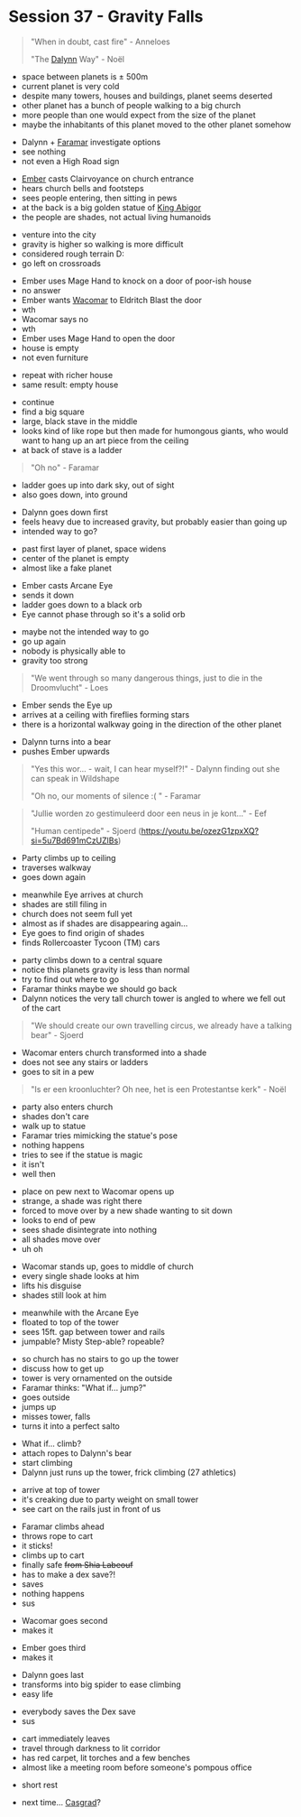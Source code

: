# Session 37 - Gravity Falls

> "When in doubt, cast fire" - Anneloes
>
> "The [Dalynn](https://bookstack.hemels.me/books/Darninia/page/dalynn-lathrana) Way" - Noël

- space between planets is ± 500m
- current planet is very cold
- despite many towers, houses and buildings, planet seems deserted
- other planet has a bunch of people walking to a big church
- more people than one would expect from the size of the planet
- maybe the inhabitants of this planet moved to the other planet somehow

+ Dalynn + [Faramar](https://bookstack.hemels.me/books/Darninia/page/faramar-illitris) investigate options
+ see nothing
+ not even a High Road sign

- [Ember](https://bookstack.hemels.me/books/Darninia/page/ember-cinderquarry) casts Clairvoyance on church entrance
- hears church bells and footsteps
- sees people entering, then sitting in pews
- at the back is a big golden statue of [King Abigor](https://bookstack.hemels.me/books/Darninia/page/king-abigor)
- the people are shades, not actual living humanoids

+ venture into the city
+ gravity is higher so walking is more difficult
+ considered rough terrain D:
+ go left on crossroads

- Ember uses Mage Hand to knock on a door of poor-ish house
- no answer
- Ember wants [Wacomar](https://bookstack.hemels.me/books/Darninia/page/wacomar-illitris) to Eldritch Blast the door
- wth
- Wacomar says no
- wth
- Ember uses Mage Hand to open the door
- house is empty
- not even furniture

+ repeat with richer house
+ same result: empty house

- continue
- find a big square
- large, black stave in the middle
- looks kind of like rope but then made for humongous giants, who would want to hang up an art piece from the ceiling
- at back of stave is a ladder

> "Oh no" - Faramar

- ladder goes up into dark sky, out of sight
- also goes down, into ground

+ Dalynn goes down first
+ feels heavy due to increased gravity, but probably easier than going up
+ intended way to go?

- past first layer of planet, space widens
- center of the planet is empty
- almost like a fake planet

+ Ember casts Arcane Eye
+ sends it down
+ ladder goes down to a black orb
+ Eye cannot phase through so it's a solid orb

- maybe not the intended way to go
- go up again
- nobody is physically able to
- gravity too strong

> "We went through so many dangerous things, just to die in the Droomvlucht" - Loes

- Ember sends the Eye up
- arrives at a ceiling with fireflies forming stars
- there is a horizontal walkway going in the direction of the other planet

+ Dalynn turns into a bear
+ pushes Ember upwards

> "Yes this wor... - wait, I can hear myself?!" - Dalynn finding out she can speak in Wildshape
>
> "Oh no, our moments of silence :( " - Faramar

> "Jullie worden zo gestimuleerd door een neus in je kont..." - Eef
>
> "Human centipede" - Sjoerd (https://youtu.be/ozezG1zpxXQ?si=5u7Bd691mCzUZlBs)

- Party climbs up to ceiling
- traverses walkway
- goes down again

+ meanwhile Eye arrives at church
+ shades are still filing in
+ church does not seem full yet
+ almost as if shades are disappearing again...
+ Eye goes to find origin of shades
+ finds Rollercoaster Tycoon (TM) cars

- party climbs down to a central square
- notice this planets gravity is less than normal
- try to find out where to go
- Faramar thinks maybe we should go back
- Dalynn notices the very tall church tower is angled to where we fell out of the cart

> "We should create our own travelling circus, we already have a talking bear" - Sjoerd

- Wacomar enters church transformed into a shade
- does not see any stairs or ladders
- goes to sit in a pew

> "Is er een kroonluchter? Oh nee, het is een Protestantse kerk" - Noël

- party also enters church
- shades don't care
- walk up to statue
- Faramar tries mimicking the statue's pose
- nothing happens
- tries to see if the statue is magic
- it isn't
- well then

+ place on pew next to Wacomar opens up
+ strange, a shade was right there
+ forced to move over by a new shade wanting to sit down
+ looks to end of pew
+ sees shade disintegrate into nothing
+ all shades move over
+ uh oh

- Wacomar stands up, goes to middle of church
- every single shade looks at him
- lifts his disguise
- shades still look at him

+ meanwhile with the Arcane Eye
+ floated to top of the tower
+ sees 15ft. gap between tower and rails
+ jumpable? Misty Step-able? ropeable?

- so church has no stairs to go up the tower
- discuss how to get up
- tower is very ornamented on the outside
- Faramar thinks: "What if... jump?"
- goes outside
- jumps up
- misses tower, falls
- turns it into a perfect salto

+ What if... climb?
+ attach ropes to Dalynn's bear
+ start climbing
+ Dalynn just runs up the tower, frick climbing (27 athletics)

- arrive at top of tower
- it's creaking due to party weight on small tower
- see cart on the rails just in front of us

+ Faramar climbs ahead
+ throws rope to cart
+ it sticks!
+ climbs up to cart
+ finally safe ~~from Shia Labeouf~~
+ has to make a dex save?!
+ saves
+ nothing happens
+ sus

- Wacomar goes second
- makes it

+ Ember goes third
+ makes it

- Dalynn goes last
- transforms into big spider to ease climbing
- easy life

+ everybody saves the Dex save
+ sus

- cart immediately leaves
- travel through darkness to lit corridor
- has red carpet, lit torches and a few benches
- almost like a meeting room before someone's pompous office

+ short rest

- next time... [Casgrad](https://bookstack.hemels.me/books/Darninia/page/imnahofo-sgoma#Casgrads%20Lair)?